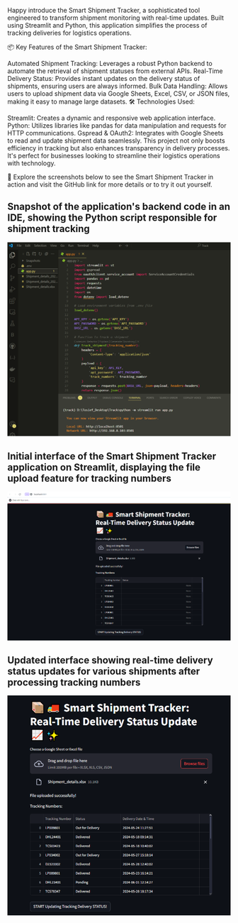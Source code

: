 Happy introduce the Smart Shipment Tracker, a sophisticated tool engineered to transform shipment monitoring with real-time updates. Built using Streamlit and Python, this application simplifies the process of tracking deliveries for logistics operations.

📦 Key Features of the Smart Shipment Tracker:

Automated Shipment Tracking: Leverages a robust Python backend to automate the retrieval of shipment statuses from external APIs.
Real-Time Delivery Status: Provides instant updates on the delivery status of shipments, ensuring users are always informed.
Bulk Data Handling: Allows users to upload shipment data via Google Sheets, Excel, CSV, or JSON files, making it easy to manage large datasets.
🛠️ Technologies Used:

Streamlit: Creates a dynamic and responsive web application interface.
Python: Utilizes libraries like pandas for data manipulation and requests for HTTP communications.
Gspread & OAuth2: Integrates with Google Sheets to read and update shipment data seamlessly.
This project not only boosts efficiency in tracking but also enhances transparency in delivery processes. It's perfect for businesses looking to streamline their logistics operations with technology.

👀 Explore the screenshots below to see the Smart Shipment Tracker in action and visit the GitHub link for more details or to try it out yourself.






## Snapshot of the application's backend code in an IDE, showing the Python script responsible for shipment tracking
![Snapshot of the application's backend code in an IDE, showing the Python script responsible for shipment tracking](Snapshots/0.png)

## Initial interface of the Smart Shipment Tracker application on Streamlit, displaying the file upload feature for tracking numbers
![Initial interface of the Smart Shipment Tracker application on Streamlit, displaying the file upload feature for tracking numbers](Snapshots/1.png)

## Updated interface showing real-time delivery status updates for various shipments after processing tracking numbers
![Updated interface showing real-time delivery status updates for various shipments after processing tracking numbers](Snapshots/2.png)
